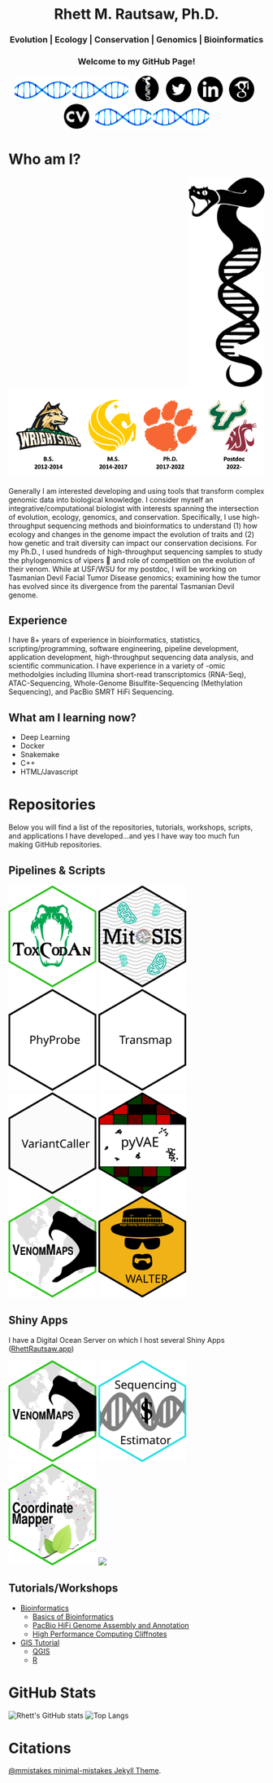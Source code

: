 <div align="center">
<center>
	<h1>Rhett M. Rautsaw, Ph.D.</h1>
	<h3>Evolution | Ecology | Conservation | Genomics | Bioinformatics</h3>
	<h3>Welcome to my GitHub Page!</h3>
	<img src="media/dna.gif" width=110>
	<img src="media/dna.gif" width=110>
	&nbsp
	<a href="https://www.RhettRautsaw.com/"><img src="media/logos/ParkinsonLab_circle.png" width=50></a>
	&nbsp
	<a href="https://twitter.com/ReptileRhett"><img src="media/logos/Twitter.png" width=50></a>
	&nbsp
	<a href="https://www.linkedin.com/in/rhett-rautsaw-0bb710214/"><img src="media/logos/LinkedIn.png" width=50></a>
	&nbsp
	<a href="https://scholar.google.com/citations?view_op=list_works&hl=en&user=vL483VkAAAAJ&gmla=AJsN-F7Izh_qIQwn43QKo2GT_YHwioeGbPQ7qg57Ia1g9HfVDx8T6ub5VhdYUUNEsU4ii6kfbxgI4uolmkmWj5QC6R0NkWqaks27lg4r0Wnrx5AeShVy_t4ZmhbpQj_k_GntCqWCD_7T"><img src="media/logos/GoogleScholar.png" width=50></a>
	&nbsp
	<a href="https://www.dropbox.com/s/e6vzb1jexi6qzdo/CV_MasterCopy.docx?dl=0"><img src="media/logos/CV.png" width=50></a>
	&nbsp
	<img src="media/dna.gif" width=110>
	<img src="media/dna.gif" width=110>
</center>
</div>

# Who am I?

<a href="https://www.RhettRautsaw.com/"><img align="right" src="media/logos/ParkinsonLab_black.png" width=150></a>
<img src="media/logos/UniversityLogos.png" width=600>

Generally I am interested developing and using tools that transform complex genomic data into biological knowledge. I consider myself an integrative/computational biologist with interests spanning the intersection of evolution, ecology, genomics, and conservation. Specifically, I use high-throughput sequencing methods and bioinformatics to understand (1) how ecology and changes in the genome impact the evolution of traits and (2) how genetic and trait diversity can impact our conservation decisions. For my Ph.D., I used hundreds of high-throughput sequencing samples to study the phylogenomics of vipers 🐍 and role of competition on the evolution of their venom. While at USF/WSU for my postdoc, I will be working on Tasmanian Devil Facial Tumor Disease genomics; examining how the tumor has evolved since its divergence from the parental Tasmanian Devil genome.

## Experience
I have 8+ years of experience in bioinformatics, statistics, scripting/programming, software engineering, pipeline development, application development, high-throughput sequencing data analysis, and scientific communication. I have experience in a variety of -omic methodolgies including Illumina short-read transcriptomics (RNA-Seq), ATAC-Sequencing, Whole-Genome Bisulfite-Sequencing (Methylation Sequencing), and PacBio SMRT HiFi Sequencing.

## What am I learning now?
- Deep Learning
- Docker
- Snakemake
- C++
- HTML/Javascript

# Repositories
Below you will find a list of the repositories, tutorials, workshops, scripts, and applications I have developed...and yes I have way too much fun making GitHub repositories.

## Pipelines & Scripts
[<img src="media/hexes/ToxCodAn.svg" height=200></img>](https://github.com/pedronachtigall/ToxCodAn)
[<img src="media/hexes/MitoSIS.svg" height=200></img>](https://github.com/RhettRautsaw/MitoSIS)
[<img src="media/hexes/PhyProbe.svg" height=200></img>](https://github.com/RhettRautsaw/PhyProbe)
[<img src="media/hexes/TransMap.svg" height=200></img>](https://github.com/RhettRautsaw/TransMap)
[<img src="media/hexes/VariantCaller.svg" height=200></img>](https://github.com/RhettRautsaw/VariantCaller)
[<img src="media/hexes/pyVAE.svg" height=200></img>](https://github.com/RhettRautsaw/pyVAE)
[<img src="media/hexes/VenomMaps.svg" height=200></img>](https://rhettrautsaw.app/shiny/VenomMaps/)
[<img src="media/hexes/Walter.svg" height=200></img>](https://github.com/RhettRautsaw/Walter)

## Shiny Apps
I have a Digital Ocean Server on which I host several Shiny Apps ([RhettRautsaw.app](RhettRautsaw.app))

[<img src="media/hexes/VenomMaps.svg" height=200></img>](https://rhettrautsaw.app/shiny/VenomMaps/)
[<img src="media/hexes/SequencingEstimator.svg" height=200></img>](https://rhettrautsaw.app/shiny/SequencingEstimator/)
[<img src="media/hexes/CoordinateMapper.svg" height=200></img>](https://rhettrautsaw.app/shiny/CoordinateMapper/)
[<img src="media/hexes/BiologyPhDStipends.svg" height=200></img>](https://rhettrautsaw.app/shiny/BiologyPhDStipends/)

## Tutorials/Workshops

- [Bioinformatics](https://github.com/RhettRautsaw/Bioinformatics)
	- [Basics of Bioinformatics](https://github.com/RhettRautsaw/Bioinformatics/blob/master/tutorials/Basics_of_Bioinformatics.md)
	- [PacBio HiFi Genome Assembly and Annotation](https://github.com/RhettRautsaw/Bioinformatics/blob/master/tutorials/HiFi_Genomics.md)
	- [High Performance Computing Cliffnotes](https://github.com/RhettRautsaw/Bioinformatics/blob/master/tutorials/HPC_Cliffnotes.md)
- [GIS Tutorial](https://github.com/RhettRautsaw/GIS_Tutorial)
	- [QGIS](https://github.com/RhettRautsaw/GIS_Tutorial/blob/master/QGIS_Tutorial.md)
	- [R](https://github.com/RhettRautsaw/GIS_Tutorial/blob/master/R_Tutorial.md)

# GitHub Stats
![Rhett's GitHub stats](https://github-readme-stats.vercel.app/api?username=RhettRautsaw&show_icons=true)
![Top Langs](https://github-readme-stats.vercel.app/api/top-langs/?username=RhettRautsaw&hide=html,jupyter%20notebook,javascript&layout=compact&langs_count=10)

# Citations
[@mmistakes minimal-mistakes Jekyll Theme](https://github.com/mmistakes/minimal-mistakes).
<!--
**RhettRautsaw/RhettRautsaw** is a ✨ _special_ ✨ repository because its `README.md` (this file) appears on your GitHub profile.

Here are some ideas to get you started:

- 🔭 I’m currently working on ...
- 🌱 I’m currently learning ...
- 👯 I’m looking to collaborate on ...
- 🤔 I’m looking for help with ...
- 💬 Ask me about ...
- 📫 How to reach me: ...
- 😄 Pronouns: ...
- ⚡ Fun fact: ...
-->
